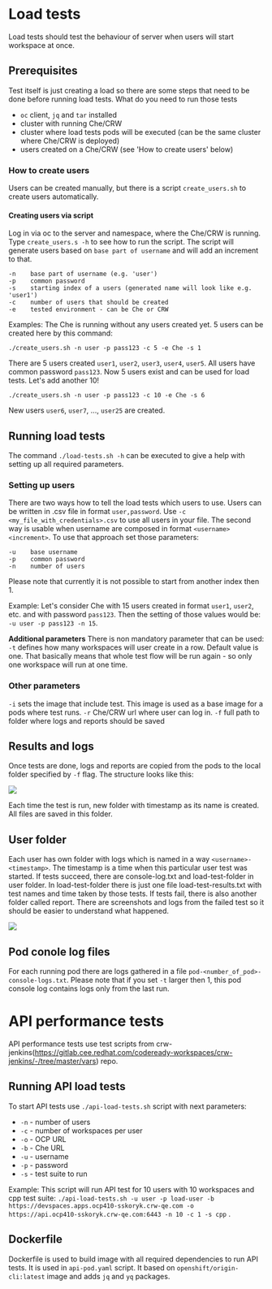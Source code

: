 # Load tests

Load tests should test the behaviour of server when users will start workspace at once. 

## Prerequisites
Test itself is just creating a load so there are some steps that need to be done before running load tests.
What do you need to run those tests
- `oc` client, `jq` and `tar` installed
- cluster with running Che/CRW
- cluster where load tests pods will be executed (can be the same cluster where Che/CRW is deployed)
- users created on a Che/CRW (see 'How to create users' below)

### How to create users
Users can be created manually, but there is a script `create_users.sh` to create users automatically.
#### Creating users via script
Log in via oc to the server and namespace, where the Che/CRW is running.
Type `create_users.s -h` to see how to run the script. The script will generate users based on `base part of username` and will add an increment to that.
```
-n    base part of username (e.g. 'user')
-p    common password
-s    starting index of a users (generated name will look like e.g. 'user1')
-c    number of users that should be created
-e    tested environment - can be Che or CRW
```
Examples:
The Che is running without any users created yet. 5 users can be created here by this command:
```
./create_users.sh -n user -p pass123 -c 5 -e Che -s 1
```

There are 5 users created `user1`, `user2`, `user3`, `user4`, `user5`. All users have common password `pass123`. 
Now 5 users exist and can be used for load tests. Let's add another 10!
```
./create_users.sh -n user -p pass123 -c 10 -e Che -s 6
```
New users `user6`, `user7`, ..., `user25` are created.

## Running load tests
The command `./load-tests.sh -h` can be executed to give a help with setting up all required parameters.

### Setting up users
There are two ways how to tell the load tests which users to use. Users can be written in .csv file in format `user,password`. Use `-c <my_file_with_credentials>.csv` to use all users in your file.
The second way is usable when username are composed in format `<username><increment>`. To use that approach set those parameters:
```
-u    base username
-p    common password
-n    number of users 
```
Please note that currently it is not possible to start from another index then 1. 

Example:
Let's consider Che with 15 users created in format `user1`, `user2`, etc. and with password `pass123`. Then the setting of those values would be: `-u user -p pass123 -n 15`.

**Additional parameters**
There is non mandatory parameter that can be used:
`-t` defines how many workspaces will user create in a row. Default value is one. That basically means that whole test flow will be run again - so only one workspace will run at one time.

### Other parameters
`-i` sets the image that include test. This image is used as a base image for a pods where test runs.
`-r` Che/CRW url where user can log in.
`-f` full path to folder where logs and reports should be saved

## Results and logs
Once tests are done, logs and reports are copied from the pods to the local folder specified by `-f` flag. The structure looks like this:

![](report-tree.png)

Each time the test is run, new folder with timestamp as its name is created. All files are saved in this folder. 

## User folder
Each user has own folder with logs which is named in a way `<username>-<timestamp>`. The timestamp is a time when this particular user test was started. If tests succeed, there are console-log.txt and load-test-folder in user folder. In load-test-folder there is just one file load-test-results.txt with test names and time taken by those tests.
If tests fail, there is also another folder called report. There are screenshots and logs from the failed test so it should be easier to understand what happened.

![](report-user.png)

## Pod conole log files
For each running pod there are logs gathered in a file `pod-<number_of_pod>-console-logs.txt`. Please note that if you set `-t` larger then 1, this pod console log contains logs only from the last run. 



# API performance tests

API performance tests use test scripts from crw-jenkins(https://gitlab.cee.redhat.com/codeready-workspaces/crw-jenkins/-/tree/master/vars) repo. 

## Running API load tests
To start API tests  use `./api-load-tests.sh` script with next parameters:
- `-n` - number of users
- `-c` - number of workspaces per user      
- `-o` - OCP URL
- `-b` - Che URL
- `-u` - username
- `-p` - password
- `-s` - test suite to run

Example:
This script will run API test for 10 users with 10 workspaces and cpp test suite:
 `./api-load-tests.sh -u user -p load-user -b https://devspaces.apps.ocp410-sskoryk.crw-qe.com -o https://api.ocp410-sskoryk.crw-qe.com:6443 -n 10 -c 1 -s cpp` .

## Dockerfile
Dockerfile is used to build image with all required dependencies to run API tests. It is used in `api-pod.yaml` script. It based on `openshift/origin-cli:latest` image and adds `jq` and `yq` packages.
